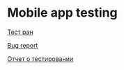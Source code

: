 # Mobile app testing

[Тест ран](https://github.com/VeraChernyavskaya/Mobile-app-testing/blob/main/Chernyavskaya_G8-Express%2Brun%2B2024_10_13.pdf)

[Bug report](https://github.com/VeraChernyavskaya/Mobile-app-testing/blob/main/Chernyavskaya_Bug_report.xlsx)

[Отчет о тестировании](https://github.com/VeraChernyavskaya/Mobile-app-testing/blob/main/Chernyavskaya_Testing%20report.pdf)
